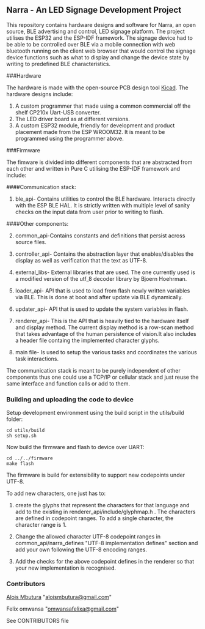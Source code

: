 
## Narra - An LED Signage Development Project

This repository contains hardware designs and software for Narra, an open source, BLE advertising and control, LED signage platform. The project utilises the ESP32 and the ESP-IDF framework. The signage device had to be able to be controlled over BLE via a mobile connection with web bluetooth running on the client web browser that would control the signage device functions such as what to display and change the device state by writing to predefined BLE characteristics.

###Hardware

The hardware is made with the open-source PCB design tool [Kicad](http://kicad-pcb.org/). The hardware designs include:

1. A custom programmer that made using a common commercial off the shelf CP210x Uart-USB converter.
2. The LED driver board as at different versions.
3. A custom ESP32 module, friendly for development and product placement made from the ESP WROOM32. It is meant to be programmed using the programmer above.

###Firmware

The fimware is divided into different components that are abstracted from each other and written in Pure C utilising the ESP-IDF framework and include:

####Communication stack:

1. ble_api- Contains utilities to control the BLE hardware. Interacts directly with the ESP BLE HAL. It is strictly written with multiple level of sanity checks on the input data from user prior to writing to flash.

####Other components:

2. common_api-Contains constants and definitions that persist across source files.

3. controller_api- Contains the abstraction layer that enables/disables the display as well as verification that the text as UTF-8.

4. external_libs- External libraries that are used. The one currently used is a modified version of the utf_8 decoder library by Bjoern Hoehrman.

5. loader_api- API that is used to load from flash newly written variables via BLE. This is done at boot and after update via BLE dynamically.

6. updater_api- API that is used to update the system variables in flash.

7. renderer_api- This is the API that is heavily tied to the hardware itself and display method. The current display method is a row-scan method that takes advantage of the human persistence of vision.It also includes a header file containg the implemented character glyphs.

7. main file- Is used to setup the various tasks and coordinates the various task interactions.

The communication stack is meant to be purely independent of other components thus one could use a TCP/IP or cellular stack and just reuse the same interface and function calls or add to them.

### Building and uploading the code to device

Setup development environment using the build script in the utils/build folder:

```shell
cd utils/build
sh setup.sh
```
Now build the firmware and flash to device over UART:
```shell
cd ../../firmware
make flash
``` 

The firmware is build for extensibility to support new codepoints under UTF-8. 

To add new characters, one just has to:

1. create the glyphs that represent the characters for that language and add to the existing in renderer_api/include/glyphmap.h . The characters are defined in codepoint ranges. To add a single character, the character range is 1.

2. Change the allowed character UTF-8 codepoint ranges in  common_api/narra_defines "UTF-8 implementation defines" section and add your own following the UTF-8 encoding ranges.

3. Add the checks for the above codepoint defines in the renderer so that your new implementation is recognised. 

### Contributors

[Alois Mbutura](https://alois.live/) "aloismbutura@gmail.com"

Felix omwansa "omwansafelixa@gmail.com"

See CONTRIBUTORS file